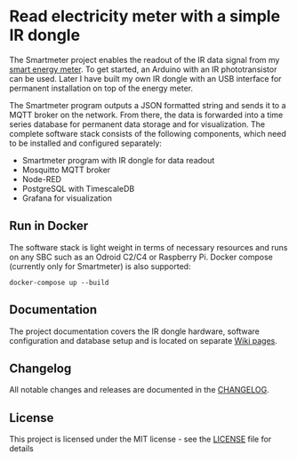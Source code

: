 # Read electricity meter with a simple IR dongle

The Smartmeter project enables the readout of the IR data signal from my [smart energy meter](resources/ebz/datenblatt_dd3.pdf). To get started, an Arduino with an IR phototransistor can be used. Later I have built my own IR dongle with an USB interface for permanent installation on top of the energy meter.

The Smartmeter program outputs a JSON formatted string and sends it to a MQTT broker on the network. From there, the data is forwarded into a time series database for permanent data storage and for visualization. The complete software stack consists of the following components, which need to be installed and configured separately:

- Smartmeter program with IR dongle for data readout
- Mosquitto MQTT broker
- Node-RED
- PostgreSQL with TimescaleDB
- Grafana for visualization

## Run in Docker

The software stack is light weight in terms of necessary resources and runs on any SBC such as an Odroid C2/C4 or Raspberry Pi. Docker compose (currently only for Smartmeter) is also supported:

```
docker-compose up --build
```

## Documentation

The project documentation covers the IR dongle hardware, software configuration and database setup and is located on separate [Wiki pages](https://github.com/ahpohl/smartmeter/wiki).

## Changelog

All notable changes and releases are documented in the [CHANGELOG](CHANGELOG.md).

## License

This project is licensed under the MIT license - see the [LICENSE](LICENSE) file for details

